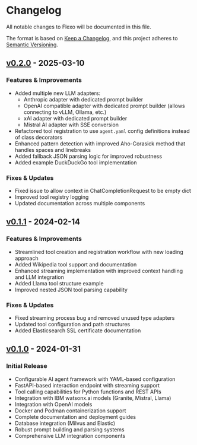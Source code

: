 # Changelog
All notable changes to Flexo will be documented in this file.

The format is based on [Keep a Changelog](https://keepachangelog.com/en/1.0.0/),
and this project adheres to [Semantic Versioning](https://semver.org/spec/v2.0.0.html).

## [v0.2.0] - 2025-03-10

### Features & Improvements
- Added multiple new LLM adapters:
  - Anthropic adapter with dedicated prompt builder
  - OpenAI compatible adapter with dedicated prompt builder (allows connecting to vLLM, Ollama, etc.)
  - xAI adapter with dedicated prompt builder
  - Mistral AI adapter with SSE conversion
- Refactored tool registration to use `agent.yaml` config definitions instead of class decorators
- Enhanced pattern detection with improved Aho-Corasick method that handles spaces and linebreaks
- Added fallback JSON parsing logic for improved robustness
- Added example DuckDuckGo tool implementation

### Fixes & Updates
- Fixed issue to allow context in ChatCompletionRequest to be empty dict
- Improved tool registry logging
- Updated documentation across multiple components

[v0.2.0]: https://github.com/ibm/flexo/releases/tag/v0.2.0

## [v0.1.1] - 2024-02-14

### Features & Improvements
- Streamlined tool creation and registration workflow with new loading approach
- Added Wikipedia tool support and documentation 
- Enhanced streaming implementation with improved context handling and LLM integration
- Added Llama tool structure example
- Improved nested JSON tool parsing capability

### Fixes & Updates
- Fixed streaming process bug and removed unused type adapters
- Updated tool configuration and path structures
- Added Elasticsearch SSL certificate documentation

## [v0.1.0] - 2024-01-31

### Initial Release
- Configurable AI agent framework with YAML-based configuration
- FastAPI-based interaction endpoint with streaming support
- Tool calling capabilities for Python functions and REST APIs
- Integration with IBM watsonx.ai models (Granite, Mistral, Llama)
- Integration with OpenAI models
- Docker and Podman containerization support
- Complete documentation and deployment guides
- Database integration (Milvus and Elastic)
- Robust prompt building and parsing systems
- Comprehensive LLM integration components

[v0.1.1]: https://github.com/ibm/flexo/releases/tag/v0.1.1
[v0.1.0]: https://github.com/ibm/flexo/releases/tag/v0.1.0